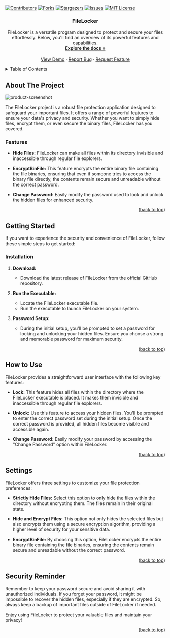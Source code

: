 <!-- FileLocker Project -->
[![Contributors][contributors-shield]][contributors-url]
[![Forks][forks-shield]][forks-url]
[![Stargazers][stars-shield]][stars-url]
[![Issues][issues-shield]][issues-url]
[![MIT License][license-shield]][license-url]
<!-- Project Title -->
<div align="center">
  <h3 align="center">FileLocker</h3>
  <p align="center">
    FileLocker is a versatile program designed to protect and secure your files effortlessly. Below, you'll find an overview of its powerful features and capabilities.
    <br />
    <a href="#"><strong>Explore the docs »</strong></a>
    <br />
    <br />
    <a href="#">View Demo</a>
    ·
    <a href="#">Report Bug</a>
    ·
    <a href="#">Request Feature</a>
  </p>
</div>

<!-- Table of Contents -->
<details>
  <summary>Table of Contents</summary>
  <ol>
    <li>
      <a href="#about-the-project">About The Project</a>
      <ul>
        <li><a href="#features">Features</a></li>
      </ul>
    </li>
    <li>
      <a href="#getting-started">Getting Started</a>
      <ul>
        <li><a href="#installation">Installation</a></li>
      </ul>
    </li>
    <li><a href="#how-to-use">How to Use</a></li>
    <li><a href="#settings">Settings</a></li>
    <li><a href="#security-reminder">Security Reminder</a></li>
  </ol>
</details>

<!-- About The Project -->
## About The Project

![product-screenshot]

The FileLocker project is a robust file protection application designed to safeguard your important files. It offers a range of powerful features to ensure your data's privacy and security. Whether you want to simply hide files, encrypt them, or even secure the binary files, FileLocker has you covered.

### Features

- **Hide Files:** FileLocker can make all files within its directory invisible and inaccessible through regular file explorers.

- **EncryptBinFile:** This feature encrypts the entire binary file containing the file binaries, ensuring that even if someone tries to access the binary file directly, the contents remain secure and unreadable without the correct password.

- **Change Password:** Easily modify the password used to lock and unlock the hidden files for enhanced security.

<p align="right">(<a href="#readme-top">back to top</a>)</p>

<!-- Getting Started -->
## Getting Started

If you want to experience the security and convenience of FileLocker, follow these simple steps to get started:

### Installation

1. **Download:**
   - Download the latest release of FileLocker from the official GitHub repository.

2. **Run the Executable:**
   - Locate the FileLocker executable file.
   - Run the executable to launch FileLocker on your system.

3. **Password Setup:**
   - During the initial setup, you'll be prompted to set a password for locking and unlocking your hidden files. Ensure you choose a strong and memorable password for maximum security.

<p align="right">(<a href="#readme-top">back to top</a>)</p>

<!-- How to Use -->
## How to Use

FileLocker provides a straightforward user interface with the following key features:

- **Lock:** This feature hides all files within the directory where the FileLocker executable is placed. It makes them invisible and inaccessible through regular file explorers.

- **Unlock:** Use this feature to access your hidden files. You'll be prompted to enter the correct password set during the initial setup. Once the correct password is provided, all hidden files become visible and accessible again.

- **Change Password:** Easily modify your password by accessing the "Change Password" option within FileLocker.

<p align="right">(<a href="#readme-top">back to top</a>)</p>

<!-- Settings -->
## Settings

FileLocker offers three settings to customize your file protection preferences:

- **Strictly Hide Files:** Select this option to only hide the files within the directory without encrypting them. The files remain in their original state.

- **Hide and Encrypt Files:** This option not only hides the selected files but also encrypts them using a secure encryption algorithm, providing a higher level of security for your sensitive data.

- **EncryptBinFile:** By choosing this option, FileLocker encrypts the entire binary file containing the file binaries, ensuring the contents remain secure and unreadable without the correct password.

<p align="right">(<a href="#readme-top">back to top</a>)</p>

<!-- Security Reminder -->
## Security Reminder

Remember to keep your password secure and avoid sharing it with unauthorized individuals. If you forget your password, it might be impossible to recover the hidden files, especially if they are encrypted. So, always keep a backup of important files outside of FileLocker if needed.

Enjoy using FileLocker to protect your valuable files and maintain your privacy!

<p align="right">(<a href="#readme-top">back to top</a>)</p>

[contributors-shield]: https://img.shields.io/github/contributors/BitMap7487/FileLocker.svg?style=for-the-badge
[contributors-url]: https://img.shields.io/github/contributors/BitMap7487/FileLocker
[forks-shield]: https://img.shields.io/github/forks/BitMap7487/FileLocker.svg?style=for-the-badge
[forks-url]: https://github.com/BitMap7487/FileLocker/network/members
[stars-shield]: https://img.shields.io/github/stars/BitMap7487/FileLocker.svg?style=for-the-badge
[stars-url]: https://github.com/BitMap7487/FileLocker/stargazers
[issues-shield]: https://img.shields.io/github/issues/BitMap7487/FileLocker.svg?style=for-the-badge
[issues-url]: https://github.com/BitMap7487/FileLocker/issues
[license-shield]: https://img.shields.io/github/license/BitMap7487/FileLocker.svg?style=for-the-badge
[license-url]: https://github.com/BitMap7487/FileLocker/blob/master/LICENSE.txt
[product-screenshot]: https://cdn.discordapp.com/attachments/1074327722513408010/1147970827258708049/FileSafe.gif
